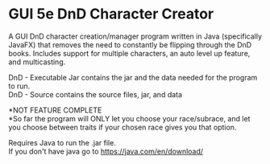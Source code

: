 # GUI 5e DnD Character Creator
A GUI DnD character creation/manager program written in Java (specifically JavaFX) that removes the need to constantly be flipping through the DnD books. Includes support for multiple characters, an auto level up feature, and multicasting.

DnD - Executable Jar contains the jar and the data needed for the program to run.<br>
DnD - Source contains the source files, jar, and data

*NOT FEATURE COMPLETE<br>
*So far the program will ONLY let you choose your race/subrace, and let you choose between traits if your chosen race gives you that option.

Requires Java to run the .jar file.<br>
If you don't have java go to https://java.com/en/download/
